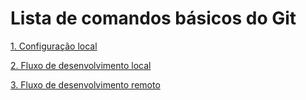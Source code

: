 # Lista de comandos básicos do Git
[1. Configuração local](./configuracao-local.md)

[2. Fluxo de desenvolvimento local](./fluxo-de-desenvolvimento-local.md)
 
[3. Fluxo de desenvolvimento remoto](./fluxo-de-desenvolvimento-remoto.md)



